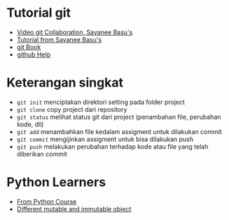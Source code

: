 Tutorial git
============
- [Video git Collaboration, Sayanee Basu's](https://www.youtube.com/watch?time_continue=830&v=61WbzS9XMwk)
- [Tutorial from Sayanee Basu's](https://code.tutsplus.com/articles/team-collaboration-with-github--net-29876)
- [git Book](https://git-scm.com/book/en/v2)
- [github Help](https://help.github.com/categories/collaborating-with-issues-and-pull-requests)

Keterangan singkat
==================
- `git init` menciptakan direktori setting pada folder project
- `git clone` copy project dari repository
- `git status` melihat status git dari project (penambahan file, perubahan kode, dll)
- `git add` menambahkan file kedalam assigment untuk dilakukan commit
- `git commit` mengijinkan assigment untuk bisa dilakukan push
- `git push` melakukan perubahan terhadap kode atau file yang telah diberikan commit 

Python Learners
===============
- [From Python Course](https://www.python-course.eu/python3_course.php)
- [Different mutable and immutable object](http://radar.oreilly.com/2014/10/python-tuples-immutable-but-potentially-changing.html)